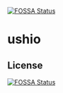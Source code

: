 [![FOSSA Status](https://app.fossa.com/api/projects/git%2Bgithub.com%2Fgo-uranium%2Furanium.svg?type=shield)](https://app.fossa.com/projects/git%2Bgithub.com%2Fgo-uranium%2Furanium?ref=badge_shield)

# ushio

## License
[![FOSSA Status](https://app.fossa.com/api/projects/git%2Bgithub.com%2Fgo-uranium%2Furanium.svg?type=large)](https://app.fossa.com/projects/git%2Bgithub.com%2Fgo-uranium%2Furanium?ref=badge_large)